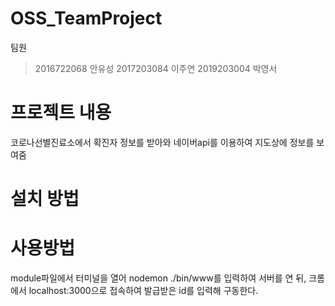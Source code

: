 # OSS_TeamProject

팀원
>2016722068 안유성
>2017203084 이주연
>2019203004 박영서

# 프로젝트 내용

코로나선별진료소에서 확진자 정보를 받아와 네이버api를 이용하여 지도상에 정보를 보여줌

# 설치 방법


# 사용방법

module파일에서 터미널을 열어 nodemon ./bin/www를 입력하여 서버를 연 뒤,
크롬에서 localhost:3000으로 접속하여 발급받은 id를 입력해 구동한다.
